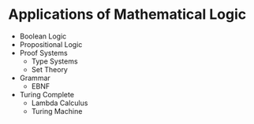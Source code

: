 # Applications of Mathematical Logic

- Boolean Logic
- Propositional Logic
- Proof Systems
  - Type Systems
  - Set Theory
- Grammar
  - EBNF
- Turing Complete
  - Lambda Calculus
  - Turing Machine
